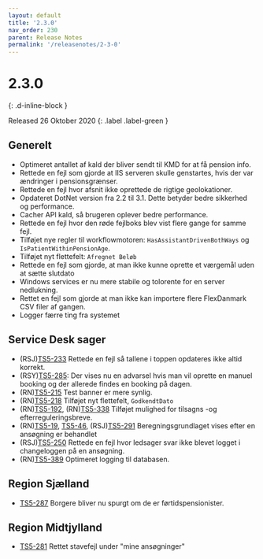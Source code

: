 ```yaml
---
layout: default
title: '2.3.0'
nav_order: 230
parent: Release Notes
permalink: '/releasenotes/2-3-0'
---
```


# 2.3.0
{: .d-inline-block }

Released 26 Oktober 2020 
{: .label .label-green }

## Generelt

- Optimeret antallet af kald der bliver sendt til KMD for at få pension info.
- Rettede en fejl som gjorde at IIS serveren skulle genstartes, hvis der var ændringer i pensionsgrænser.
- Rettede en fejl hvor afsnit ikke oprettede de rigtige geolokationer.
- Opdateret DotNet version fra 2.2 til 3.1. Dette betyder bedre sikkerhed og performance.
- Cacher API kald, så brugeren oplever bedre performance.
- Rettede en fejl hvor den røde fejlboks blev vist flere gange for samme fejl.
- Tilføjet nye regler til workflowmotoren: `HasAssistantDrivenBothWays` og `IsPatientWithinPensionAge`.
- Tilføjet nyt flettefelt: `Afregnet Beløb`
- Rettede en fejl som gjorde, at man ikke kunne oprette et værgemål uden at sætte slutdato
- Windows services er nu mere stabile og tolorente for en server nedlukning.
- Rettet en fejl som gjorde at man ikke kan importere flere FlexDanmark CSV filer af gangen.
- Logger færre ting fra systemet

## Service Desk sager

- (RSJ)[TS5-233](https://sd.trifork.com/browse/TS5-233) Rettede en fejl så tallene i toppen opdateres ikke altid korrekt.
- (RSY)[TS5-285](https://sd.trifork.com/projects/TS5/queues/custom/95/TS5-285): Der vises nu en advarsel hvis man vil oprette en manuel booking og der allerede findes en booking på dagen.
- (RN)[TS5-215](https://sd.trifork.com/browse/TS5-215) Test banner er mere synlig.
- (RN)[TS5-218](https://sd.trifork.com/browse/TS5-218) Tilføjet nyt flettefelt, `GodkendtDato`
- (RN)[TS5-192](https://sd.trifork.com/browse/TS5-192), (RN)[TS5-338](https://sd.trifork.com/browse/TS5-338) Tilføjet mulighed for tilsagns -og efterreguleringsbreve.
- (RN)[TS5-19](https://sd.trifork.com/browse/TS5-19), [TS5-46](https://sd.trifork.com/browse/TS5-46), (RSJ)[TS5-291](https://sd.trifork.com/browse/TS5-291) Beregningsgrundlaget vises efter en ansøgning er behandlet
- (RSJ)[TS5-250](https://sd.trifork.com/browse/TS5-250) Rettede en fejl hvor ledsager svar ikke blevet logget i changeloggen på en ansøgning.
- (RN)[TS5-389](https://sd.trifork.com/browse/TS5-389) Optimeret logging til databasen.

## Region Sjælland
- [TS5-287](https://sd.trifork.com/browse/TS5-287) Borgere bliver nu spurgt om de er førtidspensionister.

## Region Midtjylland
- [TS5-281](https://sd.trifork.com/browse/TS5-281) Rettet stavefejl under "mine ansøgninger" 
